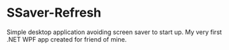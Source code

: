 # SSaver-Refresh
Simple desktop application avoiding screen saver to start up. My very first .NET WPF app created for friend of mine.
